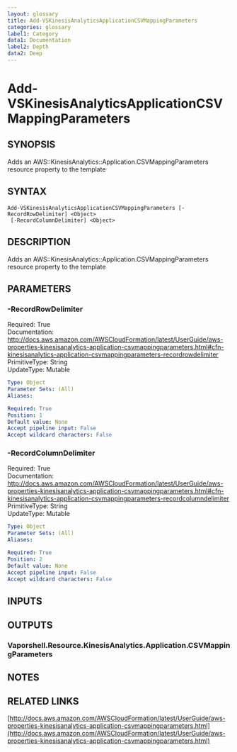 ```yaml
---
layout: glossary
title: Add-VSKinesisAnalyticsApplicationCSVMappingParameters
categories: glossary
label1: Category
data1: Documentation
label2: Depth
data2: Deep
---
```


# Add-VSKinesisAnalyticsApplicationCSVMappingParameters

## SYNOPSIS
Adds an AWS::KinesisAnalytics::Application.CSVMappingParameters resource property to the template

## SYNTAX

```
Add-VSKinesisAnalyticsApplicationCSVMappingParameters [-RecordRowDelimiter] <Object>
 [-RecordColumnDelimiter] <Object>
```

## DESCRIPTION
Adds an AWS::KinesisAnalytics::Application.CSVMappingParameters resource property to the template

## PARAMETERS

### -RecordRowDelimiter
Required: True    
Documentation: http://docs.aws.amazon.com/AWSCloudFormation/latest/UserGuide/aws-properties-kinesisanalytics-application-csvmappingparameters.html#cfn-kinesisanalytics-application-csvmappingparameters-recordrowdelimiter    
PrimitiveType: String    
UpdateType: Mutable

```yaml
Type: Object
Parameter Sets: (All)
Aliases: 

Required: True
Position: 1
Default value: None
Accept pipeline input: False
Accept wildcard characters: False
```

### -RecordColumnDelimiter
Required: True    
Documentation: http://docs.aws.amazon.com/AWSCloudFormation/latest/UserGuide/aws-properties-kinesisanalytics-application-csvmappingparameters.html#cfn-kinesisanalytics-application-csvmappingparameters-recordcolumndelimiter    
PrimitiveType: String    
UpdateType: Mutable

```yaml
Type: Object
Parameter Sets: (All)
Aliases: 

Required: True
Position: 2
Default value: None
Accept pipeline input: False
Accept wildcard characters: False
```

## INPUTS

## OUTPUTS

### Vaporshell.Resource.KinesisAnalytics.Application.CSVMappingParameters

## NOTES

## RELATED LINKS

[http://docs.aws.amazon.com/AWSCloudFormation/latest/UserGuide/aws-properties-kinesisanalytics-application-csvmappingparameters.html](http://docs.aws.amazon.com/AWSCloudFormation/latest/UserGuide/aws-properties-kinesisanalytics-application-csvmappingparameters.html)

